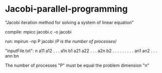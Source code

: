 # Jacobi-parallel-programming
"Jacobi iteration method for solving a system of linear equation"

 
compile:  mpicc jacobi.c -o jacobi

run:      mpirun -np P jacobi   /*P is the number of processes*/


"inputFile.txt":
n
a11 a12 . . . a1n  b1
a21 a22 . . . a2n  b2
.		.   .
.		.   .
.		.   .
an1 an2 . . . ann  bn


The number of processes "P" must be equal the problem dimension "n"
